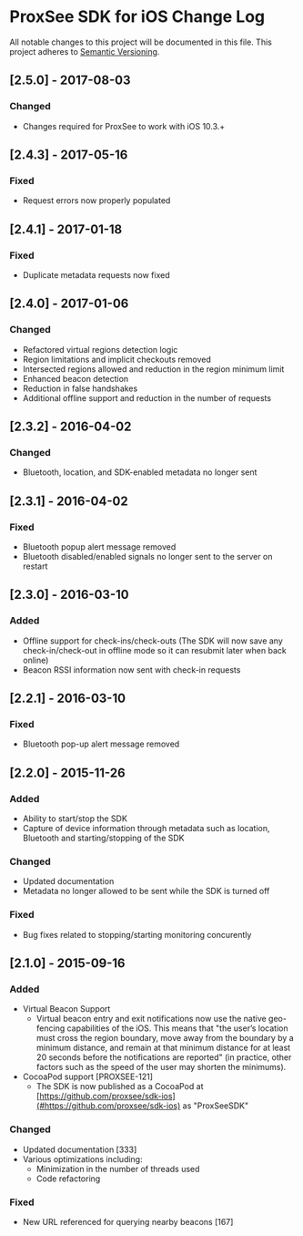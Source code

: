 # ProxSee SDK for iOS Change Log
All notable changes to this project will be documented in this file.
This project adheres to [Semantic Versioning](http://semver.org/).


## [2.5.0] - 2017-08-03
### Changed
- Changes required for ProxSee to work with iOS 10.3.+

## [2.4.3] - 2017-05-16
### Fixed
- Request errors now properly populated

## [2.4.1] - 2017-01-18
### Fixed
- Duplicate metadata requests now fixed

## [2.4.0] - 2017-01-06
### Changed
- Refactored virtual regions detection logic
- Region limitations and implicit checkouts removed
- Intersected regions allowed and reduction in the region minimum limit
- Enhanced beacon detection
- Reduction in false handshakes
- Additional offline support and reduction in the number of requests


## [2.3.2] - 2016-04-02
### Changed
- Bluetooth, location, and SDK-enabled metadata no longer sent

## [2.3.1] - 2016-04-02
### Fixed
- Bluetooth popup alert message removed
- Bluetooth disabled/enabled signals no longer sent to the server on restart

## [2.3.0] - 2016-03-10
### Added
- Offline support for check-ins/check-outs (The SDK will now save any check-in/check-out in offline mode so it can resubmit later when back online)
- Beacon RSSI information now sent with check-in requests

## [2.2.1] - 2016-03-10
### Fixed
- Bluetooth pop-up alert message removed

## [2.2.0] - 2015-11-26
### Added
- Ability to start/stop the SDK
- Capture of device information through metadata such as location, Bluetooth and starting/stopping of the SDK

### Changed
- Updated documentation 
- Metadata no longer allowed to be sent while the SDK is turned off

### Fixed
- Bug fixes related to stopping/starting monitoring concurently 

## [2.1.0] - 2015-09-16
### Added
- Virtual Beacon Support
    - Virtual beacon entry and exit notifications now use the native geo-fencing capabilities of the iOS. This means that "the user’s location must cross the region boundary, move away from the boundary by a minimum distance, and remain at that minimum distance for at least 20 seconds before the notifications are reported" (in practice, other factors such as the speed of the user may shorten the minimums).
- CocoaPod support [PROXSEE-121]
    - The SDK is now published as a CocoaPod at [https://github.com/proxsee/sdk-ios](#https://github.com/proxsee/sdk-ios) as "ProxSeeSDK" 

### Changed
- Updated documentation [333]
- Various optimizations including:
    - Minimization in the number of threads used
    - Code refactoring

### Fixed
- New URL referenced for querying nearby beacons [167]
